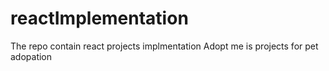 # reactImplementation
The repo contain react projects implmentation
Adopt me is projects for pet adopation

